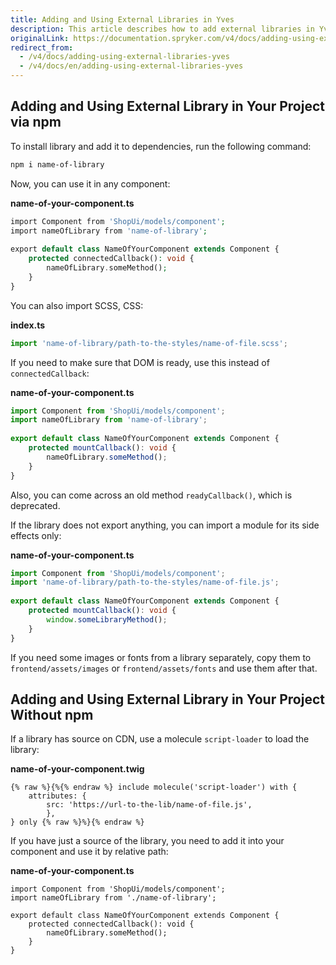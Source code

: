 ```yaml
---
title: Adding and Using External Libraries in Yves
description: This article describes how to add external libraries in Yves.
originalLink: https://documentation.spryker.com/v4/docs/adding-using-external-libraries-yves
redirect_from:
  - /v4/docs/adding-using-external-libraries-yves
  - /v4/docs/en/adding-using-external-libraries-yves
---
```


## Adding and Using External Library in Your Project via npm

To install library and add it to dependencies, run the following command:

```bash
npm i name-of-library
```

Now, you can use it in any component:

**name-of-your-component.ts**
    
```php
import Component from 'ShopUi/models/component';
import nameOfLibrary from 'name-of-library';
 
export default class NameOfYourComponent extends Component {
	protected connectedCallback(): void {
		nameOfLibrary.someMethod();
	}
}
```

You can also import SCSS, CSS:

**index.ts**    
    
```typescript
import 'name-of-library/path-to-the-styles/name-of-file.scss';
```
    
If you need to make sure that DOM is ready, use this instead of `connectedCallback`:

**name-of-your-component.ts**
    
```typescript
import Component from 'ShopUi/models/component';
import nameOfLibrary from 'name-of-library';
 
export default class NameOfYourComponent extends Component {
	protected mountCallback(): void {
		nameOfLibrary.someMethod();
	}
}
```

Also, you can come across an old method `readyCallback()`, which is deprecated.

If the library does not export anything, you can import a module for its side effects only:

**name-of-your-component.ts**
    
```typescript
import Component from 'ShopUi/models/component';
import 'name-of-library/path-to-the-styles/name-of-file.js';
 
export default class NameOfYourComponent extends Component {
	protected mountCallback(): void {
		window.someLibraryMethod();
	}
}
```

If you need some images or fonts from a library separately, copy them to `frontend/assets/images` or `frontend/assets/fonts` and use them after that.

## Adding and Using External Library in Your Project Without npm
If a library has source on CDN, use a molecule `script-loader` to load the library:

**name-of-your-component.twig**
    
```twig
{% raw %}{%{% endraw %} include molecule('script-loader') with {
	attributes: {
		src: 'https://url-to-the-lib/name-of-file.js',
		},
} only {% raw %}%}{% endraw %}
```

If you have just a source of the library, you need to add it into your component and use it by relative path:

**name-of-your-component.ts**
    
```twig
import Component from 'ShopUi/models/component';
import nameOfLibrary from './name-of-library';
 
export default class NameOfYourComponent extends Component {
	protected connectedCallback(): void {
		nameOfLibrary.someMethod();
	}
}
```
